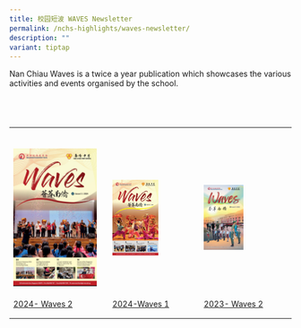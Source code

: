 ```yaml
---
title: 校园短波 WAVES Newsletter
permalink: /nchs-highlights/waves-newsletter/
description: ""
variant: tiptap
---
```

<p>Nan Chiau Waves is a twice a year publication which showcases the various
activities and events organised by the school.</p>
<table style="width: 0px">
<colgroup></colgroup>
<tbody>
<tr></tr>
</tbody>
</table>
<table style="width: 0px">
<colgroup></colgroup>
<tbody>
<tr></tr>
</tbody>
</table>
<table style="width: 0px">
<colgroup></colgroup>
<tbody>
<tr></tr>
</tbody>
</table>
<table style="width: 0px">
<colgroup></colgroup>
<tbody>
<tr></tr>
</tbody>
</table>
<table style="minWidth: 100px">
<colgroup>
<col>
<col>
<col>
<col>
</colgroup>
<tbody>
<tr>
<th rowspan="1" colspan="1">
<p></p>
</th>
<th rowspan="1" colspan="1">
<p></p>
</th>
<th rowspan="1" colspan="1">
<p></p>
</th>
<th rowspan="1" colspan="1">
<p></p>
</th>
</tr>
<tr>
<td rowspan="1" colspan="1">
<p></p>
<div class="isomer-image-wrapper">
<img style="width: 100%" height="auto" width="100%" alt="" src="/images/2024__Waves_02.jpg">
</div>
</td>
<td rowspan="1" colspan="1">
<p></p>
</td>
<td rowspan="1" colspan="1">
<p></p>
<div class="isomer-image-wrapper">
<img style="width: 55%;" height="auto" width="100%" alt="" src="/images/2024_Waves_1.jpg">
</div>
</td>
<td rowspan="1" colspan="1">
<p></p>
<div class="isomer-image-wrapper">
<img style="width: 47%;" height="auto" width="100%" alt="" src="/images/2023_Waves_2.jpg">
</div>
</td>
</tr>
<tr>
<td rowspan="1" colspan="1">
<p><a href="https://drive.google.com/file/d/1JStQDNsk0Oztk4dVaF-0W2W00ZfYKW1R/view?usp=sharing" rel="noopener noreferrer nofollow" target="_blank">2024- Waves 2</a>
</p>
</td>
<td rowspan="1" colspan="1">
<p></p>
</td>
<td rowspan="1" colspan="1">
<p><a href="https://drive.google.com/file/d/1M_BElQePZj8hPMTlRoR7yPNh0hqpEU8r/view?usp=sharing" rel="noopener noreferrer nofollow" target="_blank">2024-Waves 1</a>
</p>
</td>
<td rowspan="1" colspan="1">
<p><a href="https://drive.google.com/file/d/1kw1p-Ata7q3F5DFPqjiiqE9HEoBplvm-/view?usp=sharing" rel="noopener noreferrer nofollow" target="_blank">2023- Waves 2</a>
</p>
</td>
</tr>
</tbody>
</table>
<p></p>